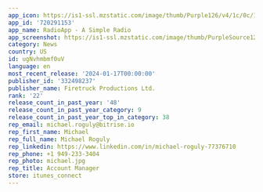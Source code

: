 ```yaml
---
app_icon: https://is1-ssl.mzstatic.com/image/thumb/Purple126/v4/1c/0c/1f/1c0c1fc2-4663-ae66-bddf-5a94bf3f9aa5/AppIconFree-0-0-1x_U007emarketing-0-0-0-4-0-0-85-220.png/1024x1024bb.png
app_id: '720291153'
app_name: RadioApp - A Simple Radio
app_screenshot: https://is1-ssl.mzstatic.com/image/thumb/PurpleSource124/v4/db/28/34/db283442-f65f-d3e3-d6c5-18e8a52feca1/07f1c033-1b8b-4a9a-a447-cab37d3a9023_iPhone_11_Pro_Max-01.png/1242x2688bb.png
category: News
country: US
id: ugNvhmbmf0uV
language: en
most_recent_release: '2024-01-17T00:00:00'
publisher_id: '332498237'
publisher_name: Firetruck Productions Ltd.
rank: '22'
release_count_in_past_year: '48'
release_count_in_past_year_category: 9
release_count_in_past_year_top_in_category: 38
rep_email: michael.roguly@bitrise.io
rep_first_name: Michael
rep_full_name: Michael Roguly
rep_linkedin: https://www.linkedin.com/in/michael-roguly-77376710
rep_phone: +1 949-233-3404
rep_photo: michael.jpg
rep_title: Account Manager
store: itunes_connect
---
```

